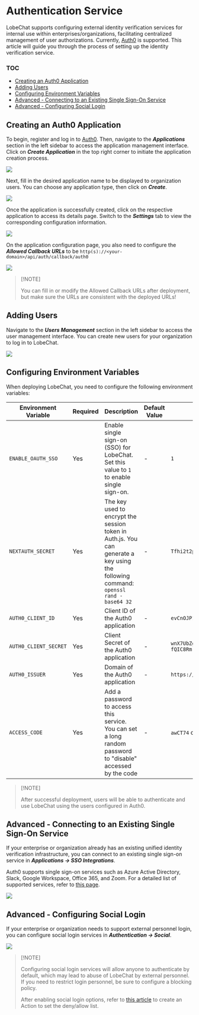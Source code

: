 # Authentication Service

LobeChat supports configuring external identity verification services for internal use within enterprises/organizations, facilitating centralized management of user authorizations. Currently, [Auth0][auth0-client-page] is supported. This article will guide you through the process of setting up the identity verification service.

### TOC

- [Creating an Auth0 Application](#creating-an-auth0-application)
- [Adding Users](#adding-users)
- [Configuring Environment Variables](#configuring-environment-variables)
- [Advanced - Connecting to an Existing Single Sign-On Service](#advanced---connecting-to-an-existing-single-sign-on-service)
- [Advanced - Configuring Social Login](#advanced---configuring-social-login)

## Creating an Auth0 Application

To begin, register and log in to [Auth0][auth0-client-page]. Then, navigate to the **_Applications_** section in the left sidebar to access the application management interface. Click on **_Create Application_** in the top right corner to initiate the application creation process.

![](https://github.com/CloudPassenger/lobe-chat/assets/30863298/1b405347-f4c3-4c55-82f6-47116f2210d0)

Next, fill in the desired application name to be displayed to organization users. You can choose any application type, then click on **_Create_**.

![](https://github.com/CloudPassenger/lobe-chat/assets/30863298/75c92f85-3ad3-4473-a9c6-e667e28d428d)

Once the application is successfully created, click on the respective application to access its details page. Switch to the **_Settings_** tab to view the corresponding configuration information.

![](https://github.com/CloudPassenger/lobe-chat/assets/30863298/a1ed996b-95ef-4b7d-a50d-b4666eccfecb)

On the application configuration page, you also need to configure the **_Allowed Callback URLs_** to be `http(s)://<your-domain>/api/auth/callback/auth0`

![](https://github.com/CloudPassenger/lobe-chat/assets/30863298/575f46aa-f485-49bd-8b90-dbb1ce1a5c1b)

> \[!NOTE]
>
> You can fill in or modify the Allowed Callback URLs after deployment, but make sure the URLs are consistent with the deployed URLs!

## Adding Users

Navigate to the **_Users Management_** section in the left sidebar to access the user management interface. You can create new users for your organization to log in to LobeChat.

![](https://github.com/CloudPassenger/lobe-chat/assets/30863298/3b8127ab-dc4f-4ff9-a4cb-dec3ef0295cc)

## Configuring Environment Variables

When deploying LobeChat, you need to configure the following environment variables:

| Environment Variable  | Required | Description                                                                                                                         | Default Value | Example                                                            |
| --------------------- | -------- | ----------------------------------------------------------------------------------------------------------------------------------- | ------------- | ------------------------------------------------------------------ |
| `ENABLE_OAUTH_SSO`    | Yes      | Enable single sign-on (SSO) for LobeChat. Set this value to `1` to enable single sign-on.                                           | -             | `1`                                                                |
| `NEXTAUTH_SECRET`     | Yes      | The key used to encrypt the session token in Auth.js. You can generate a key using the following command: `openssl rand -base64 32` | -             | `Tfhi2t2pelSMEA8eaV61KaqPNEndFFdMIxDaJnS1CUI=`                     |
| `AUTH0_CLIENT_ID`     | Yes      | Client ID of the Auth0 application                                                                                                  | -             | `evCnOJP1UX8FMnXR9Xkj5t0NyFn5p70P`                                 |
| `AUTH0_CLIENT_SECRET` | Yes      | Client Secret of the Auth0 application                                                                                              | -             | `wnX7UbZg85ZUzF6ioxPLnJVEQa1Elbs7aqBUSF16xleBS5AdkVfASS49-fQIC8Rm` |
| `AUTH0_ISSUER`        | Yes      | Domain of the Auth0 application                                                                                                     | -             | `https://example.auth0.com`                                        |
| `ACCESS_CODE`         | Yes      | Add a password to access this service. You can set a long random password to "disable" accessed by the code                         | -             | `awCT74` or `e3@09!` or `code1,code2,code3`                        |

> \[!NOTE]
>
> After successful deployment, users will be able to authenticate and use LobeChat using the users configured in Auth0.

## Advanced - Connecting to an Existing Single Sign-On Service

If your enterprise or organization already has an existing unified identity verification infrastructure, you can connect to an existing single sign-on service in **_Applications -> SSO Integrations_**.

Auth0 supports single sign-on services such as Azure Active Directory, Slack, Google Workspace, Office 365, and Zoom. For a detailed list of supported services, refer to [this page][auth0-sso-integrations].

![](https://github.com/CloudPassenger/lobe-chat/assets/30863298/32650f4f-d0b0-4843-b26d-d35bad11d8a3)

## Advanced - Configuring Social Login

If your enterprise or organization needs to support external personnel login, you can configure social login services in **_Authentication -> Social_**.

![](https://github.com/CloudPassenger/lobe-chat/assets/30863298/7b6f6a6c-2686-49d8-9dbd-0516053f1efa)

> \[!NOTE]
>
> Configuring social login services will allow anyone to authenticate by default, which may lead to abuse of LobeChat by external personnel. If you need to restrict login personnel, be sure to configure a blocking policy.
>
> After enabling social login options, refer to [this article][auth0-login-actions-manual] to create an Action to set the deny/allow list.

[auth0-client-page]: https://manage.auth0.com/dashboard
[auth0-login-actions-manual]: https://auth0.com/blog/permit-or-deny-login-requests-using-auth0-actions/
[auth0-sso-integrations]: https://marketplace.auth0.com/features/sso-integrations
